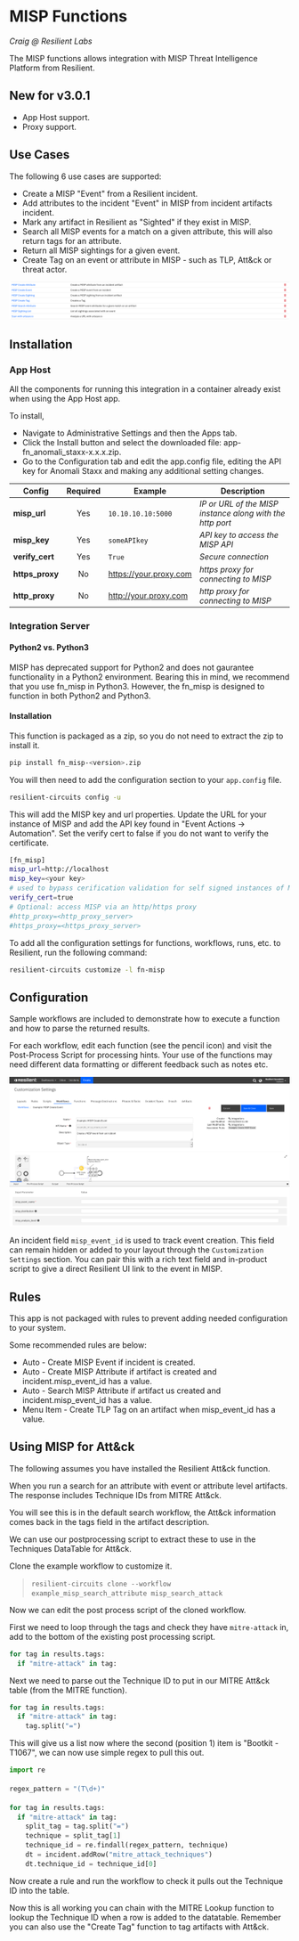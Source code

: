 # MISP Functions

_Craig @ Resilient Labs_

The MISP functions allows integration with MISP Threat Intelligence Platform from Resilient.

## New for v3.0.1

+ App Host support.
+ Proxy support.

## Use Cases

The following 6 use cases are supported:

+ Create a MISP "Event" from a Resilient incident.
+ Add attributes to the incident "Event" in MISP from incident artifacts incident.
+ Mark any artifact in Resilient as "Sighted" if they exist in MISP.
+ Search all MISP events for a match on a given attribute, this will also return tags for an attribute.
+ Return all MISP sightings for a given event.
+ Create Tag on an event or attribute in MISP - such as TLP, Att&ck or threat actor.

![Misp Functions](./doc/screenshots/screen_0.png)

## Installation

### App Host
All the components for running this integration in a container already exist when using the App Host app.

To install,

* Navigate to Administrative Settings and then the Apps tab.
* Click the Install button and select the downloaded file: app-fn_anomali_staxx-x.x.x.zip.
* Go to the Configuration tab and edit the app.config file, editing the API key for Anomali Staxx and making any additional setting changes.

<div style="page-break-after: always; break-after: page;"></div>

  | Config | Required | Example | Description |
  | ------ | :------: | ------- | ----------- |
  | **misp_url** | Yes | `10.10.10.10:5000` | *IP or URL of the MISP instance along with the http port* |
  | **misp_key** | Yes | `someAPIkey` | *API key to access the MISP API* |
  | **verify_cert** | Yes | `True` | *Secure connection* |
  | **https_proxy** | No | https://your.proxy.com | *https proxy for connecting to MISP* |
  | **http_proxy** | No | http://your.proxy.com | *http proxy for connecting to MISP* |


### Integration Server

#### Python2 vs. Python3

MISP has deprecated support for Python2 and does not gaurantee functionality in a Python2 environment.
Bearing this in mind, we recommend that you use fn_misp in Python3. However, the fn_misp is designed to function
in both Python2 and Python3.

#### Installation

This function is packaged as a zip, so you do not need to extract the zip to install it.

```bash
pip install fn_misp-<version>.zip
```

You will then need to add the configuration section to your `app.config` file.

```bash
resilient-circuits config -u
```

This will add the MISP key and url properties. Update the URL for your instance of MISP and add the API key found in "Event Actions -> Automation". Set the verify cert to false if you do not want to verify the certificate. 

```bash
[fn_misp]
misp_url=http://localhost
misp_key=<your key>
# used to bypass cerification validation for self signed instances of MISP
verify_cert=true
# Optional: access MISP via an http/https proxy
#http_proxy=<http_proxy_server>
#https_proxy=<https_proxy_server>
```

To add all the configuration settings for functions, workflows, runs, etc. to Resilient,  run the following command:

```bash
resilient-circuits customize -l fn-misp
```

## Configuration

Sample workflows are included to demonstrate how to execute a function and how to parse the returned results.

For each workflow, edit each function (see the pencil icon) and visit the Post-Process Script for processing hints. Your use of the functions may need different data formatting or different feedback such as notes etc.

![screenshot](./doc/screenshots/screen_1.png)

An incident field `misp_event_id` is used to track event creation. This field can remain hidden or added to your layout through the `Customization Settings` section. You can pair this with a rich text field and in-product script to give a direct Resilient UI link to the event in MISP.

## Rules

This app is not packaged with rules to prevent adding needed configuration to your system.

Some recommended rules are below:

+ Auto - Create MISP Event if incident is created.
+ Auto - Create MISP Attribute if artifact is created and incident.misp_event_id has a value.
+ Auto - Search MISP Attribute if artifact us created and incident.misp_event_id has a value.
+ Menu Item - Create TLP Tag on an artifact when misp_event_id has a value.

## Using MISP for Att&ck

The following assumes you have installed the Resilient Att&ck function.

When you run a search for an attribute with event or attribute level artifacts. The response includes Technique IDs from MITRE Att&ck.

You will see this is in the default search workflow, the Att&ck information comes back in the tags field in the artifact description.

We can use our postprocessing script to extract these to use in the Techniques DataTable for Att&ck.

Clone the example workflow to customize it.

>`resilient-circuits clone --workflow example_misp_search_attribute misp_search_attack`

Now we can edit the post process script of the cloned workflow.

First we need to loop through the tags and check they have `mitre-attack` in, add to the bottom of the existing post processing script.

```python
for tag in results.tags:
  if "mitre-attack" in tag:
```

Next we need to parse out the Technique ID to put in our MITRE Att&ck table (from the MITRE function).

```python
for tag in results.tags:
  if "mitre-attack" in tag:
    tag.split("=")
```

This will give us a list now where the second (position 1) item is "Bootkit - T1067", we can now use simple regex to pull this out.

```python
import re

regex_pattern = "(T\d+)"

for tag in results.tags:
  if "mitre-attack" in tag:
    split_tag = tag.split("=")
    technique = split_tag[1]
    technique_id = re.findall(regex_pattern, technique)
    dt = incident.addRow("mitre_attack_techniques")
    dt.technique_id = technique_id[0]
```

Now create a rule and run the workflow to check it pulls out the Technique ID into the table.

Now this is all working you can chain with the MITRE Lookup function to lookup the Technique ID when a row is added to the datatable. Remember you can also use the "Create Tag" function to tag artifacts with Att&ck.
